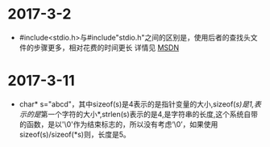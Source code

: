 # 2017-3-2
* #include<stdio.h>与#include"stdio.h"之间的区别是，使用后者的查找头文件的步骤更多，相对花费的时间更长 详情见 [MSDN](https://msdn.microsoft.com/zh-cn/library/hh875057.aspx)

# 2017-3-11
 * char* s="abcd"，其中sizeof(s)是4表示的是指针变量的大小,sizeof(*s)是1,表示的是*第一个字符的大小*,strlen(s)表示的是4,是字符串的长度,这个系统自带的函数，是以'\0'作为结束标志的，所以没有考虑‘\0’，如果使用sizeof(s)/sizeof(*s)则，长度是5。
